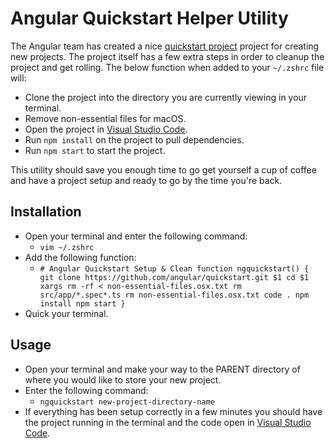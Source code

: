# Angular Quickstart Helper Utility

The Angular team has created a nice [quickstart project](https://github.com/angular/quickstart) project for creating new projects. The project itself has a few extra steps in order to cleanup the project and get rolling. The below function when added to your `~/.zshrc` file will:
* Clone the project into the directory you are currently viewing in your terminal.
* Remove non-essential files for macOS.
* Open the project in [Visual Studio Code](https://code.visualstudio.com/).
* Run `npm install` on the project to pull dependencies.
* Run `npm start` to start the project.

This utility should save you enough time to go get yourself a cup of coffee and have a project setup and ready to go by the time you're back.

## Installation
* Open your terminal and enter the following command:
  * `vim ~/.zshrc`
* Add the following function:
  * `# Angular Quickstart Setup & Clean
function ngquickstart() {
  git clone https://github.com/angular/quickstart.git $1
  cd $1
  xargs rm -rf < non-essential-files.osx.txt
  rm src/app/*.spec*.ts
  rm non-essential-files.osx.txt
  code .
  npm install
  npm start
}
  `
* Quick your terminal.

## Usage
* Open your terminal and make your way to the PARENT directory of where you would like to store your new project.
* Enter the following command:
  * `ngquickstart new-project-directory-name`
* If everything has been setup correctly in a few minutes you should have the project running in the terminal and the code open in [Visual Studio Code](https://code.visualstudio.com/).
